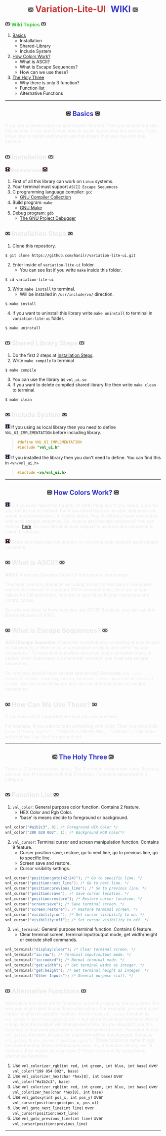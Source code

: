 <!-- ![vnl](../../img/vnl.png) -->
<!-- ![vnl_info](../../img/vnl_info.png) -->
<!-- ![vnl_warn](../../img/vnl_warn.png) -->
<!-- ![vnl_example](../../img/vnl_example.png) -->
<!-- ![vnl_wiki](../../img/vnl_wiki.png) -->

# <div align="center"> ![vnl_wiki](../../img/vnl_wiki.png) <span style="color:#c83737">Variation-Lite-UI</span><span style="color:#e9e9e9">: </span><span style="color:#3737c8">WIKI ![vnl_wiki](../../img/vnl_wiki.png)</span> </div>

### ![vnl](../../img/vnl.png) <span style="color:#37c837">Wiki Topics</span> ![vnl](../../img/vnl.png)
1. [Basics](#vnl_wiki-basics-vnl_wiki)
    * Installation
    * Shared-Library
    * Include System
2. [How Colors Work?](#vnl_wiki-how-colors-work-vnl_wiki)
    * What is ASCII?
    * What is Escape Sequences?
    * How can we use these?
3. [The Holy Three](#vnl_wiki-the-holy-three-vnl_wiki)
    * Why there is only 3 function?
    * Function list
    * Alternative Functions

---

## <div align="center"> ![vnl_wiki](../../img/vnl_wiki.png) <span style="color:#3737c8">Basics</span> ![vnl_wiki](../../img/vnl_wiki.png) </div>

<span style="color:#e9e9e9">If you are a newbie about single-header libraries. Then you should not skip this section. If you don't know how to install do not skip this section. If you know how to install and how to use this library then you can skip this section.</span>

## ![vnl](../../img/vnl.png) <span style="color:#e9e9e9">Installation</span> ![vnl](../../img/vnl.png)

#### ![vnl_warn](../../img/vnl_warn.png) <span style="color:#e9e9e9">Dependencies</span> ![vnl_warn](../../img/vnl_warn.png)
1. First of all this library can work on `Linux` systems.
2. Your terminal must support `ASCII Escape Sequences`
3. C programming language compiler: `gcc`
    * [GNU Compiler Collection](https://gcc.gnu.org/)
4. Build program: `make`
    * [GNU Make](https://www.gnu.org/software/make/)
5. Debug program: `gdb`
    * [The GNU Project Debugger](https://sourceware.org/gdb/)

## ![vnl](../../img/vnl.png) <span style="color:#e9e9e9">Installation Steps</span> ![vnl](../../img/vnl.png)
1. Clone this repository.
```
$ git clone https://github.com/hanilr/variation-lite-ui.git
```
2. Enter inside of `variation-lite-ui` folder.
    * You can see list if you write `make` inside this folder.
```
$ cd variation-lite-ui
```
3. Write `make install` to terminal.
    * Will be installed in `/usr/include/vn/` direction.
```
$ make install
```
4. If you want to uninstall this library write `make uninstall` to terminal in `variation-lite-ui` folder.
```
$ make uninstall
```

## ![vnl](../../img/vnl.png) <span style="color:#e9e9e9">Shared Library Steps</span> ![vnl](../../img/vnl.png)
1. Do the first 2 steps at [Installation Steps](#vnl_example-installation-stepsvnl_example).
2. Write `make compile` to terminal
```
$ make compile
```
3. You can use the library as `vnl_ui.so`
4. If you want to delete compiled shared library file then write `make clean` to terminal.
```
$ make clean
```

## ![vnl](../../img/vnl.png) <span style="color:#e9e9e9">Include System</span> ![vnl](../../img/vnl.png)

![vnl_info](../../img/vnl_info.png) If you using as local library then you need to define `VNL_UI_IMPLEMENTATION` before including library.
> ```c
> #define VNL_UI_IMPLEMENTATION
> #include "vnl_ui.h"
> ```
![vnl_info](../../img/vnl_info.png) If you installed the library then you don't need to define. You can find this in `<vn/vnl_ui.h>`
> ```c
> #include <vn/vnl_ui.h>
> ```

---

## <div align="center"> ![vnl_wiki](../../img/vnl_wiki.png) <span style="color:#3737c8">How Colors Work?</span> ![vnl_wiki](../../img/vnl_wiki.png) </div>

<span style="color:#e9e9e9">![vnl_info](../../img/vnl_info.png) Did you ever heard the tragedy of darth Plagueis? If you heard, good for you, but its out of context. But if you heard the ascii escape sequence you would understand what I'm talking about. Yes, this library made completely with ascii escape sequence. So, what is ascii escape sequence? You can find out [here](https://gist.github.com/fnky/458719343aabd01cfb17a3a4f7296797). So your terminal must support to ascii escape sequence to using this library.</span>

<span style="color:#e9e9e9">![vnl_warn](../../img/vnl_warn.png) Some terminals may not support or not completely support ascii escape sequence.</span>

## ![vnl](../../img/vnl.png) <span style="color:#e9e9e9">What is ASCII?</span> ![vnl](../../img/vnl.png)

<span style="color:#e9e9e9">**ASCII:** American Standard Code for Information Interchange</span>

<span style="color:#e9e9e9">The most common character encoding format for text data in computers and on the internet. In standard ASCII-encoded data, there are unique values for 128 alphabetic, numeric or special additional characters and control codes.</span>

<span style="color:#e9e9e9">But why you have to know why you use ASCII? Because, you can use this library because of ASCII.</span>

## ![vnl](../../img/vnl.png) <span style="color:#e9e9e9">What is Escape Sequences?</span> ![vnl](../../img/vnl.png)

<span style="color:#e9e9e9">**ASCII Escape Sequence:** Character combinations consisting of a backslash (\\) followed by a letter or by a combination of digits are called "escape sequences." To represent a newline character, single quotation mark, or certain other characters in a character constant, you must use escape sequences.</span>

<span style="color:#e9e9e9">So, why you should know escape sequences? Becauese, `new line`, `terminal screen cleaning`, `colors`, `terminal cursor position` or `terminal screen manipulation` those are you can use them because of escape sequences.</span>

## ![vnl](../../img/vnl.png) <span style="color:#e9e9e9">How Can We Use These?</span> ![vnl](../../img/vnl.png)

<span style="color:#e9e9e9">If you have ASCII supported terminal you can use them.</span>

<span style="color:#e9e9e9">For example, if you want to print something with color. Then you should do: `printf("%sHey Sup!%s", "\033[38;2;200;55;55m", "\033[0m");` This code will print `Hey Sup!` but foreground red. </span>

---

## <div align="center"> ![vnl_wiki](../../img/vnl_wiki.png) <span style="color:#3737c8">The Holy Three</span> ![vnl_wiki](../../img/vnl_wiki.png) </div>

<span style="color:#e9e9e9">There is 17 function in this library. But 3 of them is important ones. Because, you can use 14 function with this 3 function. Functions seperated to 3 category. </span>

## ![vnl](../../img/vnl.png) <span style="color:#e9e9e9">Function List</span> ![vnl](../../img/vnl.png)

1. `vnl_color`: General purpose color function. Contains 2 feature.
    * HEX Color and Rgb Color.
    * 'base' is means decide to foreground or background.
```c
vnl_color("#a1b2c3", 0); /* Foreground HEX Color */
vnl_color("200 020 002", 1); /* Background RGB Color*/
```
2. `vnl_cursor`: Terminal cursor and screen manipulation function. Contains 9 feature.
    * Curser position save, restore, go to next line, go to previous line, go to specific line.
    * Screen save and restore.
    * Cursor visibility settings.
```c
vnl_cursor("position:goto(42:24)"); /* Go to specific line. */
vnl_cursor("position:next_line"); /* Go to next line. */
vnl_cursor("position:previous_line"); /* Go to previous line. */
vnl_cursor("position:save"); /* Save cursor location. */
vnl_cursor("position:restore"); /* Restore cursor location. */
vnl_cursor("screen:save"); /* Save terminal screen. */
vnl_cursor("screen:restore"); /* Restore terminal screen. */
vnl_cursor("visibility:on"); /* Set cursor visibility to on. */
vnl_cursor("visibility:off"); /* Set cursor visibility to off. */
```
3. `vnl_terminal`: General purpose terminal function. Contains 6 feature.
    * Clear terminal screen, terminal input/output mode, get width/height or execute shell commands.
```c
vnl_terminal("display:clear"); /* Clear terminal screen. */
vnl_terminal("io:raw"); /* Terminal input/output mode. */
vnl_terminal("io:cooked"); /* Normal terminal mode. */
vnl_terminal("get:width"); /* Get terminal width as integer. */
vnl_terminal("get:height"); /* Get terminal height as integer. */
vnl_terminal("Other Inputs"); /* General purpose stuff. */
```

## ![vnl](../../img/vnl.png) <span style="color:#e9e9e9">Alternative Functions</span> ![vnl](../../img/vnl.png)

<span style="color:#e9e9e9">Alternative functions are 14 functions, currently using by the holy three. But why you might need to use these alternatives. For example, you want to set cursor location to specific location. You will use `vnl_cursor` function as `vnl_cursor("position:goto(42:24)")` but you will use this function inside of a loop. And the location will change each time. So you shouldn't use this function. In that case you need to use alternative function. You need to use `vnl_gotoxy` function. At least the algorithm will be not changed. Because `vnl_gotoxy` is `vnl_cursor("position:goto")`. These functions same things because the holy three are functions hubs. So, 3 function literally use 14 function. Also maybe you can save 2-3 byte resource by using these alternative functions.</span>

1. Use `vnl_colorizer_rgb(int red, int green, int blue, int base)` over `vnl_color("199 054 002", base)`
2. Use `vnl_colorizer_hex(char *hex[8], int base)` over `vnl_color("#a1b2c3", base)`
3. Use `vnl_colorizer_rgb(int red, int green, int blue, int base)` over `vnl_colorizer_hex(char *hex[8], int base)`
4. Use `vnl_gotoxy(int pos_x, int pos_y)` over `vnl_cursor(position:goto(pos_x, pos_u))`
5. Use `vnl_goto_next_line(int line)` over `vnl_cursor(position:next_line)`
6. Use `vnl_goto_previous_line(int line)` over `vnl_cursor(position:previous_line)`
---
